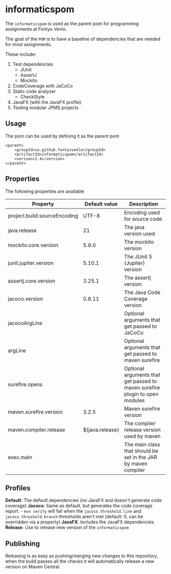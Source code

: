 # informaticspom

The `informaticspom` is used as the parent pom for programming assignments at Fontys Venlo.

The goal of the `POM` is to have a baseline of dependencies that are needed for most assignments.

These include:

1. Test dependencies
    - JUnit
    - AssertJ
    - Mockito
2. CodeCoverage with JaCoCo
3. Static code analyzer
    - CheckStyle
4. JavaFX (with the JavaFX profile)
5. Testing modular JPMS projects

## Usage

The pom can be used by defining it as the parent pom

```
<parent>
    <groupId>io.github.fontysvenlo</groupId>
    <artifactId>informaticspom</artifactId>
    <version>1.4</version>
</parent>
```

## Properties

The following properties are available

| Property | Default value | Description |
| --- | --- | --- |
| project.build.sourceEncoding | UTF-8 | Encoding used for source code |
| java.release | 21 | The java version used |
| mockito.core.version | 5.9.0 | The mockito version |
| junit.jupiter.version | 5.10.1 | The JUnit 5 (Jupiter) version |
| assertj.core.version | 3.25.1 | The assertj version |
| jacoco.version | 0.8.11 | The Java Code Coverage version |
| jacocoArgLine | | Optional arguments that get passed to JaCoCo |
| argLine | | Optional arguments that get passed to maven surefire |
| surefire.opens | | Optional arguments that get passed to maven surefire plugin to open modules |
| maven.surefire.version | 3.2.5 | Maven surefire version |
| maven.compiler.release | ${java.release} | The compiler release version used by maven |
| exec.main | | The main class that should be set in the JAR by maven compiler |

## Profiles

**Default**: The default dependencies (no JavaFX and doesn't generate code coverage)
**Jacoco**: Same as default, but generates the code coverage report.
    - `mvn verify` will fail when the `jacoco.threshold.line` and `jacoco.threshold.branch` thresholds aren't met (default: 0, can be overridden via a property)
**JavaFX**: Includes the JavaFX dependencies
**Release**: Use to
release new version of the `informaticspom`

## Publishing

Releasing is as easy as pushing/merging new changes to this repository, when the build passes all the checks it will automatically release a new version on Maven Central.
